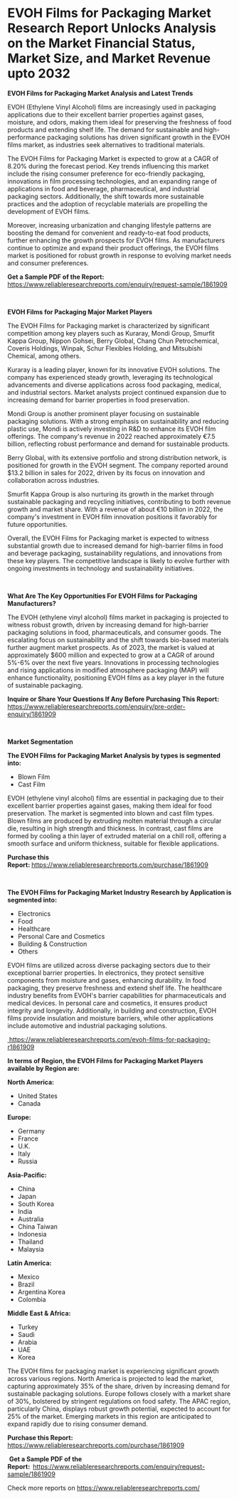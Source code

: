 <p><h1>EVOH Films for Packaging Market Research Report Unlocks Analysis on the Market Financial Status, Market Size, and Market Revenue upto 2032</h1></p><p><strong>EVOH Films for Packaging Market Analysis and Latest Trends</strong></p>
<p><p>EVOH (Ethylene Vinyl Alcohol) films are increasingly used in packaging applications due to their excellent barrier properties against gases, moisture, and odors, making them ideal for preserving the freshness of food products and extending shelf life. The demand for sustainable and high-performance packaging solutions has driven significant growth in the EVOH films market, as industries seek alternatives to traditional materials. </p><p>The EVOH Films for Packaging Market is expected to grow at a CAGR of 8.20% during the forecast period. Key trends influencing this market include the rising consumer preference for eco-friendly packaging, innovations in film processing technologies, and an expanding range of applications in food and beverage, pharmaceutical, and industrial packaging sectors. Additionally, the shift towards more sustainable practices and the adoption of recyclable materials are propelling the development of EVOH films.</p><p>Moreover, increasing urbanization and changing lifestyle patterns are boosting the demand for convenient and ready-to-eat food products, further enhancing the growth prospects for EVOH films. As manufacturers continue to optimize and expand their product offerings, the EVOH films market is positioned for robust growth in response to evolving market needs and consumer preferences.</p></p>
<p><strong>Get a Sample PDF of the Report:&nbsp;</strong> <a href="https://www.reliableresearchreports.com/enquiry/request-sample/1861909?utm_campaign=3250&utm_medium=2&utm_source=Github&utm_content=ia&utm_term=08032025&utm_id=evoh-films-for-packaging">https://www.reliableresearchreports.com/enquiry/request-sample/1861909</a></p>
<p>&nbsp;</p>
<p><strong>EVOH Films for Packaging Major Market Players</strong></p>
<p><p>The EVOH Films for Packaging market is characterized by significant competition among key players such as Kuraray, Mondi Group, Smurfit Kappa Group, Nippon Gohsei, Berry Global, Chang Chun Petrochemical, Coveris Holdings, Winpak, Schur Flexibles Holding, and Mitsubishi Chemical, among others.</p><p>Kuraray is a leading player, known for its innovative EVOH solutions. The company has experienced steady growth, leveraging its technological advancements and diverse applications across food packaging, medical, and industrial sectors. Market analysts project continued expansion due to increasing demand for barrier properties in food preservation.</p><p>Mondi Group is another prominent player focusing on sustainable packaging solutions. With a strong emphasis on sustainability and reducing plastic use, Mondi is actively investing in R&D to enhance its EVOH film offerings. The company's revenue in 2022 reached approximately €7.5 billion, reflecting robust performance and demand for sustainable products.</p><p>Berry Global, with its extensive portfolio and strong distribution network, is positioned for growth in the EVOH segment. The company reported around $13.2 billion in sales for 2022, driven by its focus on innovation and collaboration across industries.</p><p>Smurfit Kappa Group is also nurturing its growth in the market through sustainable packaging and recycling initiatives, contributing to both revenue growth and market share. With a revenue of about €10 billion in 2022, the company's investment in EVOH film innovation positions it favorably for future opportunities.</p><p>Overall, the EVOH Films for Packaging market is expected to witness substantial growth due to increased demand for high-barrier films in food and beverage packaging, sustainability regulations, and innovations from these key players. The competitive landscape is likely to evolve further with ongoing investments in technology and sustainability initiatives.</p></p>
<p>&nbsp;</p>
<p><strong>What Are The Key Opportunities For EVOH Films for Packaging Manufacturers?</strong></p>
<p><p>The EVOH (ethylene vinyl alcohol) films market in packaging is projected to witness robust growth, driven by increasing demand for high-barrier packaging solutions in food, pharmaceuticals, and consumer goods. The escalating focus on sustainability and the shift towards bio-based materials further augment market prospects. As of 2023, the market is valued at approximately $600 million and expected to grow at a CAGR of around 5%-6% over the next five years. Innovations in processing technologies and rising applications in modified atmosphere packaging (MAP) will enhance functionality, positioning EVOH films as a key player in the future of sustainable packaging.</p></p>
<p><strong>Inquire or Share Your Questions If Any Before Purchasing This Report:</strong> <a href="https://www.reliableresearchreports.com/enquiry/pre-order-enquiry/1861909?utm_campaign=3250&utm_medium=2&utm_source=Github&utm_content=ia&utm_term=08032025&utm_id=evoh-films-for-packaging">https://www.reliableresearchreports.com/enquiry/pre-order-enquiry/1861909</a></p>
<p>&nbsp;</p>
<p><strong>Market Segmentation</strong></p>
<p><strong>The EVOH Films for Packaging Market Analysis by types is segmented into:</strong></p>
<p><ul><li>Blown Film</li><li>Cast Film</li></ul></p>
<p><p>EVOH (ethylene vinyl alcohol) films are essential in packaging due to their excellent barrier properties against gases, making them ideal for food preservation. The market is segmented into blown and cast film types. Blown films are produced by extruding molten material through a circular die, resulting in high strength and thickness. In contrast, cast films are formed by cooling a thin layer of extruded material on a chill roll, offering a smooth surface and uniform thickness, suitable for flexible applications.</p></p>
<p><strong>Purchase this Report:&nbsp;</strong><a href="https://www.reliableresearchreports.com/purchase/1861909?utm_campaign=3250&utm_medium=2&utm_source=Github&utm_content=ia&utm_term=08032025&utm_id=evoh-films-for-packaging">https://www.reliableresearchreports.com/purchase/1861909</a></p>
<p>&nbsp;</p>
<p><strong>The EVOH Films for Packaging Market Industry Research by Application is segmented into:</strong></p>
<p><ul><li>Electronics</li><li>Food</li><li>Healthcare</li><li>Personal Care and Cosmetics</li><li>Building & Construction</li><li>Others</li></ul></p>
<p><p>EVOH films are utilized across diverse packaging sectors due to their exceptional barrier properties. In electronics, they protect sensitive components from moisture and gases, enhancing durability. In food packaging, they preserve freshness and extend shelf life. The healthcare industry benefits from EVOH's barrier capabilities for pharmaceuticals and medical devices. In personal care and cosmetics, it ensures product integrity and longevity. Additionally, in building and construction, EVOH films provide insulation and moisture barriers, while other applications include automotive and industrial packaging solutions.</p></p>
<p><a href="https://www.reliableresearchreports.com/evoh-films-for-packaging-r1861909?utm_campaign=3250&utm_medium=2&utm_source=Github&utm_content=ia&utm_term=08032025&utm_id=evoh-films-for-packaging">&nbsp;https://www.reliableresearchreports.com/evoh-films-for-packaging-r1861909</a></p>
<p><strong>In terms of Region, the EVOH Films for Packaging Market Players available by Region are:</strong></p>
<p>
    <p> <strong> North America: </strong>
        <ul>
            <li>United States</li>
            <li>Canada</li>
        </ul>
        </p> 
    <p> <strong> Europe: </strong>
        <ul>
            <li>Germany</li>
            <li>France</li>
            <li>U.K.</li>
            <li>Italy</li>
            <li>Russia</li>
        </ul>
        </p> 
    <p> <strong> Asia-Pacific: </strong>
        <ul>
            <li>China</li>
            <li>Japan</li>
            <li>South Korea</li>
            <li>India</li>
            <li>Australia</li>
            <li>China Taiwan</li>
            <li>Indonesia</li>
            <li>Thailand</li>
            <li>Malaysia</li>
        </ul>
        </p> 
    <p> <strong> Latin America: </strong>
        <ul>
            <li>Mexico</li>
            <li>Brazil</li>
            <li>Argentina Korea</li>
            <li>Colombia</li>
        </ul>
        </p> 
    <p> <strong> Middle East & Africa: </strong>
        <ul>
            <li>Turkey</li>
            <li>Saudi</li>
            <li>Arabia</li>
            <li>UAE</li>
            <li>Korea</li>
        </ul>
    </p>
    </p>
<p><p>The EVOH films for packaging market is experiencing significant growth across various regions. North America is projected to lead the market, capturing approximately 35% of the share, driven by increasing demand for sustainable packaging solutions. Europe follows closely with a market share of 30%, bolstered by stringent regulations on food safety. The APAC region, particularly China, displays robust growth potential, expected to account for 25% of the market. Emerging markets in this region are anticipated to expand rapidly due to rising consumer demand.</p></p>
<p><strong>Purchase this Report: </strong><a href="https://www.reliableresearchreports.com/purchase/1861909?utm_campaign=3250&utm_medium=2&utm_source=Github&utm_content=ia&utm_term=08032025&utm_id=evoh-films-for-packaging">https://www.reliableresearchreports.com/purchase/1861909</a></p>
<p>&nbsp;<strong>Get a Sample PDF of the Report:&nbsp;&nbsp;</strong><a href="https://www.reliableresearchreports.com/enquiry/request-sample/1861909?utm_campaign=3250&utm_medium=2&utm_source=Github&utm_content=ia&utm_term=08032025&utm_id=evoh-films-for-packaging">https://www.reliableresearchreports.com/enquiry/request-sample/1861909</a></p>
<p><strong></strong></p>
<p>Check more reports on <a href="https://www.reliableresearchreports.com/?utm_campaign=3250&utm_medium=2&utm_source=Github&utm_content=ia&utm_term=08032025&utm_id=evoh-films-for-packaging">https://www.reliableresearchreports.com/</a></p>